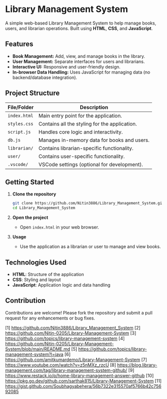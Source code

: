 

# Library Management System

A simple web-based Library Management System to help manage books, users, and librarian operations. Built using **HTML**, **CSS**, and **JavaScript**.

## Features

- **Book Management:** Add, view, and manage books in the library.
- **User Management:** Separate interfaces for users and librarians.
- **Interactive UI:** Responsive and user-friendly design.
- **In-browser Data Handling:** Uses JavaScript for managing data (no backend/database integration).

## Project Structure

| File/Folder   | Description                                      |
|---------------|--------------------------------------------------|
| `index.html`  | Main entry point for the application.             |
| `styles.css`  | Contains all the styling for the application.     |
| `script.js`   | Handles core logic and interactivity.             |
| `db.js`       | Manages in-memory data for books and users.       |
| `librarian/`  | Contains librarian-specific functionality.        |
| `user/`       | Contains user-specific functionality.             |
| `.vscode/`    | VSCode settings (optional for development).       |

## Getting Started

1. **Clone the repository**
   ```bash
   git clone https://github.com/Nitin3886/Library_Management_System.git
   cd Library_Management_System
   ```

2. **Open the project**
   - Open `index.html` in your web browser.

3. **Usage**
   - Use the application as a librarian or user to manage and view books.

## Technologies Used

- **HTML**: Structure of the application
- **CSS**: Styling and layout
- **JavaScript**: Application logic and data handling

## Contribution

Contributions are welcome! Please fork the repository and submit a pull request for any enhancements or bug fixes.


[1] https://github.com/Nitin3886/Library_Management_System
[2] https://github.com/Nitin-0205/Library-Management-System
[3] https://github.com/topics/library-management-system
[4] https://github.com/Nitin-0205/Library-Management-System/blob/main/README.md
[5] https://github.com/topics/library-management-system?l=java
[6] https://github.com/amitkumardemo/Library-Management-System
[7] https://www.youtube.com/watch?v=z5nMXz_rzcU
[8] https://blog.library-management.com/tag/library-management-system-github/
[9] https://www.restack.io/p/home-library-management-answer-github
[10] https://pkg.go.dev/github.com/sarthak815/Library-Management-System
[11] https://gist.github.com/Soubhagyabehera/56b7322e315570af5766b42c75692085
